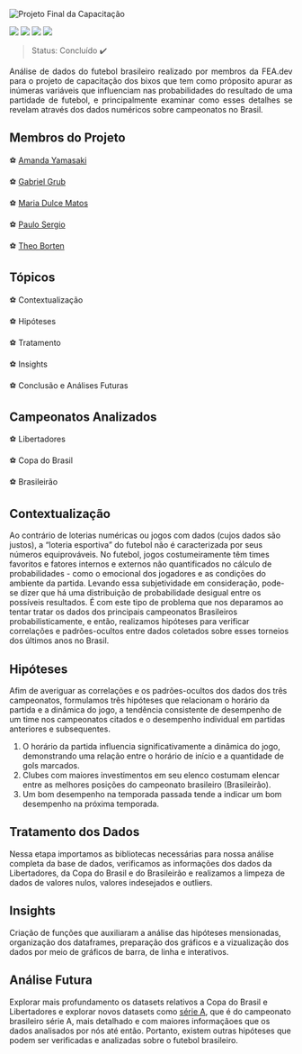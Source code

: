 ![Projeto Final da Capacitação](https://github.com/amandaey/Projeto-Final/assets/135295845/f36a5859-8991-48d3-a29d-fc02c6111fe9)

<img src="https://img.shields.io/badge/Python-FFD43B?style=for-the-badge&logo=python&logoColor=blue"/> <img src="https://img.shields.io/badge/Pandas-2C2D72?style=for-the-badge&logo=pandas&logoColor=white"/> <img src="https://img.shields.io/badge/Numpy-777BB4?style=for-the-badge&logo=numpy&logoColor=white"/> <img src="https://img.shields.io/badge/Plotly-239120?style=for-the-badge&logo=plotly&logoColor=white"/>

> Status: Concluído :heavy_check_mark:

<p align="justify">Análise de dados do futebol brasileiro realizado por membros da FEA.dev para o projeto de capacitação dos bixos que tem como próposito apurar as inúmeras variáveis que influenciam nas probabilidades do resultado de uma partidade de futebol, e principalmente examinar como esses detalhes se revelam através dos dados numéricos sobre campeonatos no Brasil.</p>

## Membros do Projeto
   :soccer: [Amanda Yamasaki](https://github.com/amandaey) 
  
   :soccer: [Gabriel Grub](https://github.com/GabrielGrub) 
   
   :soccer: [Maria Dulce Matos](https://github.com/mariadulcenbm) 
   
   :soccer: [Paulo Sergio](https://github.com/lauposergio) 
   
   :soccer: [Theo Borten](https://github.com/TheoBorten) 

## Tópicos
:soccer: Contextualização

:soccer: Hipóteses

:soccer: Tratamento

:soccer: Insights

:soccer: Conclusão e Análises Futuras

## Campeonatos Analizados
:soccer: Libertadores

:soccer: Copa do Brasil

:soccer: Brasileirão
    
## Contextualização
Ao contrário de loterias numéricas ou jogos com dados (cujos dados são justos), a “loteria esportiva” do futebol não é caracterizada por seus números equiprováveis. No futebol, jogos costumeiramente têm times favoritos e fatores internos e externos não quantificados no cálculo de probabilidades - como o emocional dos jogadores e as condições do ambiente da partida. Levando essa subjetividade em consideração, pode-se dizer que há uma distribuição de probabilidade desigual entre os possíveis resultados. É com este tipo de problema que nos deparamos ao tentar tratar os dados dos principais campeonatos Brasileiros probabilisticamente, e então, realizamos hipóteses para verificar correlações e padrões-ocultos entre dados coletados sobre esses torneios dos últimos anos no Brasil. 

## Hipóteses
Afim de averiguar as correlações e os padrões-ocultos dos dados dos três campeonatos, formulamos três hipóteses que relacionam o horário da partida e a dinâmica do jogo, a tendência consistente de desempenho de um time nos campeonatos citados e o desempenho individual em partidas anteriores e subsequentes.

1. O horário da partida influencia significativamente a dinâmica do jogo, demonstrando uma relação entre o horário de início e a quantidade de gols marcados.
2. Clubes com maiores investimentos em seu elenco costumam elencar entre as melhores posições do campeonato brasileiro (Brasileirão).
3. Um bom desempenho na temporada passada tende a indicar um bom desempenho na próxima temporada.

## Tratamento dos Dados
Nessa etapa importamos as bibliotecas necessárias para nossa análise completa da base de dados, verificamos as informações dos dados da Libertadores, da Copa do Brasil e do Brasileirão e realizamos a limpeza de dados de valores nulos, valores indesejados e outliers.

## Insights
Criação de funções que auxiliaram a análise das hipóteses mensionadas, organização dos dataframes, preparação dos gráficos e a vizualização dos dados por meio de gráficos de barra, de linha e interativos.

## Análise Futura
Explorar mais profundamento os datasets relativos a Copa do Brasil e  Libertadores e explorar novos datasets como [série A](https://basedosdados.org/dataset/c861330e-bca2-474d-9073-bc70744a1b23?table=18835b0d-233e-4857-b454-1fa34a81b4fa/), que é do campeonato brasileiro série A, mais detalhado e com maiores informaçãoes que os dados analisados por nós até então. Portanto, existem outras hipóteses que podem ser verificadas e analizadas sobre o futebol brasileiro.
